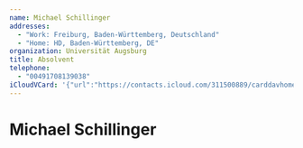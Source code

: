 ```yaml
---
name: Michael Schillinger
addresses:
  - "Work: Freiburg, Baden-Württemberg, Deutschland"
  - "Home: HD, Baden-Württemberg, DE"
organization: Universität Augsburg
title: Absolvent
telephone:
  - "00491708139038"
iCloudVCard: '{"url":"https://contacts.icloud.com/311500889/carddavhome/card/NTRhOWRmODUtYTQ1YS00NTllLWE2NGYtZTM3YWNmYmU5N2U3.vcf","etag":"\"kmfhczym\"","data":"BEGIN:VCARD\r\nVERSION:3.0\r\nFN:\r\nN:Schillinger;Michael;;;\r\nUID:54a9df85-a45a-459e-a64f-e37acfbe97e7\r\nADR;TYPE=WORK:;;;Freiburg;Baden-Württemberg;;Deutschland;\r\nADR;TYPE=HOME:;;;HD;Baden-Württemberg;;DE;\r\nPRODID:ez-vcard 0.9.13-fc\r\nREV:2025-04-03T22:11:32Z\r\nORG:Universität Augsburg;\r\nTITLE:Absolvent\r\nPHOTO;VALUE=uri:https://gateway.icloud.com/contacts/311500889/ck/card/1c5d3\r\n ed1234a033d469466d5fefe488f\r\nTEL;TYPE=CELL:00491708139038\r\nEND:VCARD"}'
---
```

# Michael Schillinger